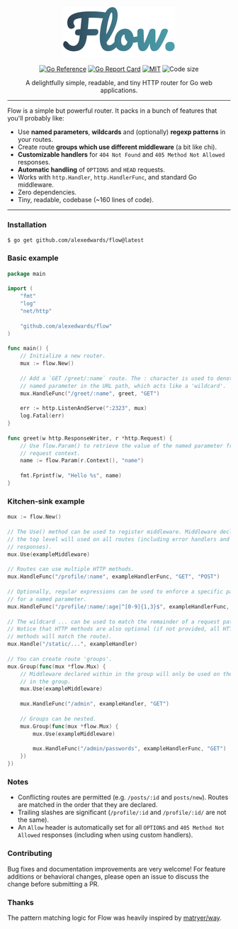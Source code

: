 <div align="center">

![Flow](https://raw.githubusercontent.com/alexedwards/flow/assets/flow-sm.png)
        
[![Go Reference](https://pkg.go.dev/badge/github.com/alexedwards/flow.svg)](https://pkg.go.dev/github.com/alexedwards/flow) [![Go Report Card](https://goreportcard.com/badge/github.com/alexedwards/flow)](https://goreportcard.com/report/github.com/alexedwards/flow) [![MIT](https://img.shields.io/github/license/alexedwards/flow)](https://img.shields.io/github/license/alexedwards/flow) ![Code size](https://img.shields.io/github/languages/code-size/alexedwards/flow)

A delightfully simple, readable, and tiny HTTP router for Go web applications.
</div>

---

Flow is a simple but powerful router. It packs in a bunch of features that you'll probably like:

* Use **named parameters**, **wildcards** and (optionally) **regexp patterns** in your routes.
* Create route **groups which use different middleware** (a bit like chi).
* **Customizable handlers** for `404 Not Found` and `405 Method Not Allowed` responses.
* **Automatic handling** of `OPTIONS` and `HEAD` requests.
* Works with `http.Handler`, `http.HandlerFunc`, and standard Go middleware.
* Zero dependencies.
* Tiny, readable, codebase (~160 lines of code).

---

### Installation

```
$ go get github.com/alexedwards/flow@latest
```

### Basic example

```go
package main

import (
    "fmt"
    "log"
    "net/http"

    "github.com/alexedwards/flow"
)

func main() {
    // Initialize a new router.
    mux := flow.New()

    // Add a `GET /greet/:name` route. The : character is used to denote a 
    // named parameter in the URL path, which acts like a 'wildcard'.
    mux.HandleFunc("/greet/:name", greet, "GET")

    err := http.ListenAndServe(":2323", mux)
    log.Fatal(err)
}

func greet(w http.ResponseWriter, r *http.Request) {
    // Use flow.Param() to retrieve the value of the named parameter from the
    // request context.
    name := flow.Param(r.Context(), "name")

    fmt.Fprintf(w, "Hello %s", name)
}
```

### Kitchen-sink example

```go
mux := flow.New()

// The Use() method can be used to register middleware. Middleware declared at
// the top level will used on all routes (including error handlers and OPTIONS
// responses).
mux.Use(exampleMiddleware)

// Routes can use multiple HTTP methods.
mux.HandleFunc("/profile/:name", exampleHandlerFunc, "GET", "POST")

// Optionally, regular expressions can be used to enforce a specific pattern
// for a named parameter.
mux.HandleFunc("/profile/:name/:age|^[0-9]{1,3}$", exampleHandlerFunc, "GET")

// The wildcard ... can be used to match the remainder of a request path.
// Notice that HTTP methods are also optional (if not provided, all HTTP
// methods will match the route).
mux.Handle("/static/...", exampleHandler)

// You can create route 'groups'.
mux.Group(func(mux *flow.Mux) {
    // Middleware declared within in the group will only be used on the routes
    // in the group.
    mux.Use(exampleMiddleware)

    mux.HandleFunc("/admin", exampleHandler, "GET")

    // Groups can be nested.
    mux.Group(func(mux *flow.Mux) {
        mux.Use(exampleMiddleware)

        mux.HandleFunc("/admin/passwords", exampleHandlerFunc, "GET")
    })
})
```

### Notes

* Conflicting routes are permitted (e.g. `/posts/:id` and `posts/new`). Routes are matched in the order that they are declared.
* Trailing slashes are significant (`/profile/:id` and `/profile/:id/` are not the same).
* An `Allow` header is automatically set for all `OPTIONS` and `405 Method Not Allowed` responses (including when using custom handlers). 

### Contributing

Bug fixes and documentation improvements are very welcome! For feature additions or behavioral changes, please open an issue to discuss the change before submitting a PR.

### Thanks

The pattern matching logic for Flow was heavily inspired by [matryer/way](https://github.com/matryer/way).
